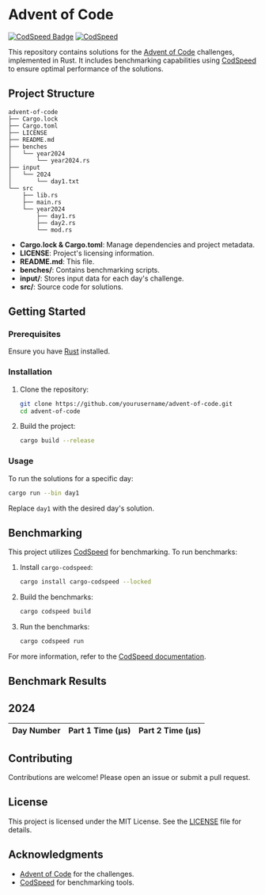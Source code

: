 # Advent of Code
[![CodSpeed Badge](https://img.shields.io/endpoint?url=https://codspeed.io/badge.json)](https://codspeed.io/keys-i/advent-of-code) [![CodSpeed](https://github.com/keys-i/advent-of-code/actions/workflows/codspeed.yml/badge.svg)](https://github.com/keys-i/advent-of-code/actions/workflows/codspeed.yml)

This repository contains solutions for the [Advent of Code](https://adventofcode.com/) challenges, implemented in Rust. It includes benchmarking capabilities using [CodSpeed](https://codspeed.io/) to ensure optimal performance of the solutions.

## Project Structure

```plaintext
advent-of-code
├── Cargo.lock
├── Cargo.toml
├── LICENSE
├── README.md
├── benches
│   └── year2024
│       └── year2024.rs
├── input
│   └── 2024
│       └── day1.txt
└── src
    ├── lib.rs
    ├── main.rs
    └── year2024
        ├── day1.rs
        ├── day2.rs
        └── mod.rs
```

- **Cargo.lock & Cargo.toml**: Manage dependencies and project metadata.
- **LICENSE**: Project's licensing information.
- **README.md**: This file.
- **benches/**: Contains benchmarking scripts.
- **input/**: Stores input data for each day's challenge.
- **src/**: Source code for solutions.

## Getting Started

### Prerequisites

Ensure you have [Rust](https://www.rust-lang.org/tools/install) installed.

### Installation

1. Clone the repository:
   ```bash
   git clone https://github.com/yourusername/advent-of-code.git
   cd advent-of-code
   ```
2. Build the project:
   ```bash
   cargo build --release
   ```

### Usage

To run the solutions for a specific day:
```bash
cargo run --bin day1
```

Replace `day1` with the desired day's solution.

## Benchmarking

This project utilizes [CodSpeed](https://codspeed.io/) for benchmarking. To run benchmarks:

1. Install `cargo-codspeed`:
   ```bash
   cargo install cargo-codspeed --locked
   ```
2. Build the benchmarks:
   ```bash
   cargo codspeed build
   ```
3. Run the benchmarks:
   ```bash
   cargo codspeed run
   ```

For more information, refer to the [CodSpeed documentation](https://docs.codspeed.io/benchmarks/rust).

## Benchmark Results

## 2024
| Day Number | Part 1 Time (µs) | Part 2 Time (µs) |
|------------|------------------|------------------|
<!-- BENCHMARK_RESULTS -->

## Contributing

Contributions are welcome! Please open an issue or submit a pull request.

## License

This project is licensed under the MIT License. See the [LICENSE](LICENSE) file for details.

## Acknowledgments

- [Advent of Code](https://adventofcode.com/) for the challenges.
- [CodSpeed](https://codspeed.io/) for benchmarking tools.
